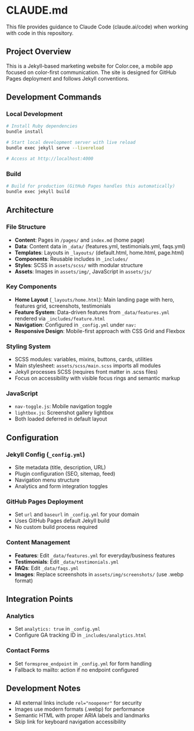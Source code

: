 # CLAUDE.md

This file provides guidance to Claude Code (claude.ai/code) when working with code in this repository.

## Project Overview

This is a Jekyll-based marketing website for Color.cee, a mobile app focused on color-first communication. The site is designed for GitHub Pages deployment and follows Jekyll conventions.

## Development Commands

### Local Development
```bash
# Install Ruby dependencies
bundle install

# Start local development server with live reload
bundle exec jekyll serve --livereload

# Access at http://localhost:4000
```

### Build
```bash
# Build for production (GitHub Pages handles this automatically)
bundle exec jekyll build
```

## Architecture

### File Structure
- **Content**: Pages in `/pages/` and `index.md` (home page)
- **Data**: Content data in `_data/` (features.yml, testimonials.yml, faqs.yml)
- **Templates**: Layouts in `_layouts/` (default.html, home.html, page.html)
- **Components**: Reusable includes in `_includes/`
- **Styles**: SCSS in `assets/scss/` with modular structure
- **Assets**: Images in `assets/img/`, JavaScript in `assets/js/`

### Key Components
- **Home Layout** (`_layouts/home.html`): Main landing page with hero, features grid, screenshots, testimonials
- **Feature System**: Data-driven features from `_data/features.yml` rendered via `_includes/feature.html`
- **Navigation**: Configured in `_config.yml` under `nav:`
- **Responsive Design**: Mobile-first approach with CSS Grid and Flexbox

### Styling System
- SCSS modules: variables, mixins, buttons, cards, utilities
- Main stylesheet: `assets/scss/main.scss` imports all modules
- Jekyll processes SCSS (requires front matter in .scss files)
- Focus on accessibility with visible focus rings and semantic markup

### JavaScript
- `nav-toggle.js`: Mobile navigation toggle
- `lightbox.js`: Screenshot gallery lightbox
- Both loaded deferred in default layout

## Configuration

### Jekyll Config (`_config.yml`)
- Site metadata (title, description, URL)
- Plugin configuration (SEO, sitemap, feed)
- Navigation menu structure
- Analytics and form integration toggles

### GitHub Pages Deployment
- Set `url` and `baseurl` in `_config.yml` for your domain
- Uses GitHub Pages default Jekyll build
- No custom build process required

### Content Management
- **Features**: Edit `_data/features.yml` for everyday/business features
- **Testimonials**: Edit `_data/testimonials.yml` 
- **FAQs**: Edit `_data/faqs.yml`
- **Images**: Replace screenshots in `assets/img/screenshots/` (use .webp format)

## Integration Points

### Analytics
- Set `analytics: true` in `_config.yml`
- Configure GA tracking ID in `_includes/analytics.html`

### Contact Forms
- Set `formspree_endpoint` in `_config.yml` for form handling
- Fallback to mailto: action if no endpoint configured

## Development Notes

- All external links include `rel="noopener"` for security
- Images use modern formats (.webp) for performance
- Semantic HTML with proper ARIA labels and landmarks
- Skip link for keyboard navigation accessibility